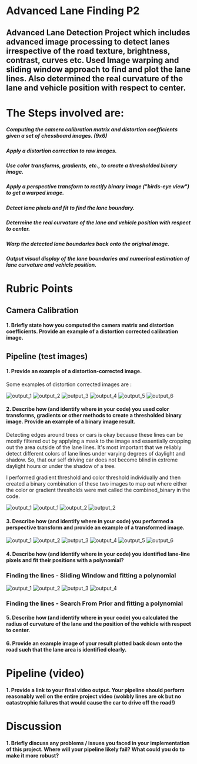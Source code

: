 # Advanced Lane Finding P2

## Advanced Lane Detection Project which includes advanced image processing to detect lanes irrespective of the road texture, brightness, contrast, curves etc. Used Image warping and sliding window approach to find and plot the lane lines. Also determined the real curvature of the lane and vehicle position with respect to center.

# The Steps involved are:

##### Computing the camera calibration matrix and distortion coefficients given a set of chessboard images. (9x6)
##### Apply a distortion correction to raw images.
##### Use color transforms, gradients, etc., to create a thresholded binary image.
##### Apply a perspective transform to rectify binary image ("birds-eye view") to get a warped image.
##### Detect lane pixels and fit to find the lane boundary.
##### Determine the real curvature of the lane and vehicle position with respect to center.
##### Warp the detected lane boundaries back onto the original image.
##### Output visual display of the lane boundaries and numerical estimation of lane curvature and vehicle position.

# Rubric Points

## Camera Calibration

#### 1. Briefly state how you computed the camera matrix and distortion coefficients. Provide an example of a distortion corrected calibration image.

## Pipeline (test images)

#### 1. Provide an example of a distortion-corrected image.

Some examples of distortion corrected images are :

![output_1](https://user-images.githubusercontent.com/34116562/49129716-d0936f80-f2f6-11e8-9165-fbbdbc7e96ec.png)
![output_2](https://user-images.githubusercontent.com/34116562/49129717-d1c49c80-f2f6-11e8-993a-03642ccce32a.png)
![output_3](https://user-images.githubusercontent.com/34116562/49129719-d2f5c980-f2f6-11e8-8875-a3a3445d4d00.png)
![output_4](https://user-images.githubusercontent.com/34116562/49129720-d4bf8d00-f2f6-11e8-9ed2-e2eb9256bbdf.png)
![output_5](https://user-images.githubusercontent.com/34116562/49129735-e4d76c80-f2f6-11e8-9a3e-af0ace294a08.png)
![output_6](https://user-images.githubusercontent.com/34116562/49129738-e6089980-f2f6-11e8-98a4-804e9e632a4a.png)


#### 2. Describe how (and identify where in your code) you used color transforms, gradients or other methods to create a thresholded binary image. Provide an example of a binary image result.

Detecting edges around trees or cars is okay because these lines can be mostly filtered out by applying a mask to the image and essentially cropping out the area outside of the lane lines. It's most important that we reliably detect different colors of lane lines under varying degrees of daylight and shadow. So, that our self driving car does not become blind in extreme daylight hours or under the shadow of a tree.
 
I performed gradient threshold and color threshold individually and then created a binary combination of these two images to map out where either the color or gradient thresholds were met called the combined_binary in the code.

![output_1](https://user-images.githubusercontent.com/34116562/49129596-68448e00-f2f6-11e8-8d0d-bfa31bbc1dbe.png)
![output_1](https://user-images.githubusercontent.com/34116562/49129605-6c70ab80-f2f6-11e8-9678-c058d70bd1a3.png)
![output_2](https://user-images.githubusercontent.com/34116562/49129599-6a0e5180-f2f6-11e8-9539-b4d630e90a84.png)
![output_2](https://user-images.githubusercontent.com/34116562/49129607-6e3a6f00-f2f6-11e8-926a-bc7c87323ce2.png)


#### 3. Describe how (and identify where in your code) you performed a perspective transform and provide an example of a transformed image.

![output_1](https://user-images.githubusercontent.com/34116562/49129781-1d774600-f2f7-11e8-80df-2d0d6b0a3950.png)
![output_2](https://user-images.githubusercontent.com/34116562/49129782-1f410980-f2f7-11e8-894a-94fdf6f519d8.png)
![output_3](https://user-images.githubusercontent.com/34116562/49129786-20723680-f2f7-11e8-9268-273b2526af11.png)
![output_4](https://user-images.githubusercontent.com/34116562/49129788-223bfa00-f2f7-11e8-9aed-0555271d53ed.png)
![output_5](https://user-images.githubusercontent.com/34116562/49129790-2405bd80-f2f7-11e8-90c8-61f1f9490cab.png)
![output_6](https://user-images.githubusercontent.com/34116562/49129795-2700ae00-f2f7-11e8-8987-eda7e5cc51a2.png)


#### 4. Describe how (and identify where in your code) you identified lane-line pixels and fit their positions with a polynomial?

### Finding the lines - Sliding Window and fitting a polynomial

![output_1](https://user-images.githubusercontent.com/34116562/49129915-9bd3e800-f2f7-11e8-9d7b-7ee1480b480c.png)
![output_2](https://user-images.githubusercontent.com/34116562/49129917-9c6c7e80-f2f7-11e8-8b37-4791cb2e60e3.png)
![output_3](https://user-images.githubusercontent.com/34116562/49129920-9e364200-f2f7-11e8-9852-5e35607d7c07.png)
![output_4](https://user-images.githubusercontent.com/34116562/49129924-9f676f00-f2f7-11e8-81fb-aa529361acfc.png)


### Finding the lines - Search From Prior and fitting a polynomial



#### 5. Describe how (and identify where in your code) you calculated the radius of curvature of the lane and the position of the vehicle with respect to center.

#### 6. Provide an example image of your result plotted back down onto the road such that the lane area is identified clearly.

# Pipeline (video)

#### 1. Provide a link to your final video output. Your pipeline should perform reasonably well on the entire project video (wobbly lines are ok but no catastrophic failures that would cause the car to drive off the road!)

# Discussion

#### 1. Briefly discuss any problems / issues you faced in your implementation of this project. Where will your pipeline likely fail? What could you do to make it more robust?

